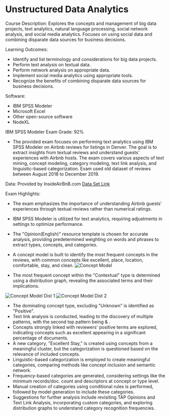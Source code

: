 # Unstructured Data Analytics
Course Description: Explores the concepts and management of big data projects, text analytics, natural language processing, social network analysis, and social media analytics. Focuses on using social data and combining disparate data sources for business decisions.

Learning Outcomes:
- Identify and list terminology and considerations for big data projects.
- Perform text analysis on textual data.
- Perform network analysis on appropriate data.
- Implement social media analytics using appropriate tools.
- Recognize the benefits of combining disparate data sources for business decisions.

Software:
- IBM SPSS Modeler
- Microsoft Excel
- Other open-source software
- NodeXL


IBM SPSS Modeler Exam Grade: 92%
- The provided exam focuses on performing text analytics using IBM SPSS Modeler on Airbnb reviews for listings in Denver. The goal is to extract insights from textual reviews and understand guests' experiences with Airbnb hosts. The exam covers various aspects of text mining, concept modeling, category modeling, text link analysis, and linguistic-based categorization. Exam used old dataset of reviews between August 2018 to December 2019.

Data: Provided by InsideAirBnB.com [Data Set Link](http://insideairbnb.com/get-the-data/)

Exam Highlights:
- The exam emphasizes the importance of understanding Airbnb guests' experiences through textual reviews rather than numerical ratings.
- IBM SPSS Modeler is utilized for text analytics, requiring adjustments in settings to optimize performance.
- The "Opinion(English)" resource template is chosen for accurate analysis, providing predetermined weighting on words and phrases to extract types, concepts, and categories.
- A concept model is built to identify the most frequent concepts in the reviews, with common concepts like excellent, place, location, comfortable, stay, and clean. ![Concept Model](https://user-images.githubusercontent.com/121822843/235010444-2179bbf4-1cc3-42a5-bd4d-fcc5c2411cfe.png)

- The most frequent concept within the "Contextual" type is determined using a distribution graph, revealing the associated terms and their implications.

![Concept Model Dist 1](https://user-images.githubusercontent.com/121822843/235010960-a637b26a-ebb7-4c9e-9149-b38e56e30e21.png) 
![Concept Model Dist 2](https://user-images.githubusercontent.com/121822843/235011008-c08e59fc-464e-40e0-8b4b-5472a24f522b.png)

- The dominating concept type, excluding "Unknown" is identified as "Positive".
- Text link analysis is conducted, leading to the discovery of multiple patterns, with the second top pattern being <Unknown> & <Positive>.
- Concepts strongly linked with reviewers' positive terms are explored, indicating concepts such as excellent appearing in a significant percentage of documents.
- A new category, "Excellent Stay," is created using concepts from a meaningful cluster, but the categorization is questioned based on the relevance of included concepts.
- Linguistic-based categorization is employed to create meaningful categories, comparing methods like concept inclusion and semantic network.
- Frequency-based categories are generated, considering settings like the minimum records/doc. count and descriptors at concept or type level.
- Manual creation of categories using conditional rules is performed, followed by model generation to include these categories.
- Suggestions for further analysis include revisiting TAP Opinions and Text Link Analysis, incorporating custom categories, and exploring distribution graphs to understand category recognition frequencies.
